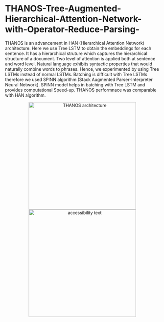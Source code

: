 # THANOS-Tree-Augmented-Hierarchical-Attention-Network-with-Operator-Reduce-Parsing-
THANOS is an advancement in HAN (Hierarchical Attention Network) architecture. 
Here we use Tree LSTM to obtain the embeddings for each sentence. It has a hierarchical struture which captures the hierarchical structure of a document.
Two level of attention is applied both at sentence and word level. Natural language exhibits syntactic properties that would naturally combine words to phrases. 
Hence, we experimented by using Tree LSTMs instead of normal LSTMs. Batching is difficult with Tree LSTMs therefore we used SPINN algorithm (Stack Augmented Parser-Interpreter Neural Network).
SPINN model helps in batching with Tree LSTM and provides computational Speed-up. THANOS performnace was comparable with HAN algorithm.


<p align="center">
  <img src="https://github.com/surbhardwaj/THANOS-Tree-Augmented-Hierarchical-Attention-Network-with-Operator-Reduce-Parsing-/tree/master/images/THANOS.png" width="350" title="THANOS architecture">
 <img src="https://github.com/surbhardwaj/THANOS-Tree-Augmented-Hierarchical-Attention-Network-with-Operator-Reduce-Parsing-/tree/master/images/THANOS.png" width="350" alt="accessibility text">
</p>

